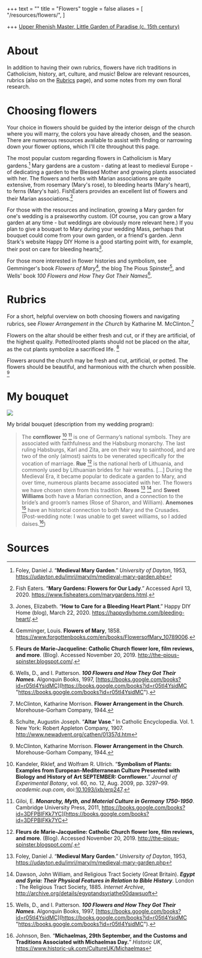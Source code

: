 +++
text = ""
title = "Flowers"
toggle = false
aliases = [
    "/resources/flowers/",
]

+++ 
[Upper Rhenish Master, Little Garden of Paradise (c. 15th century)](https://commons.wikimedia.org/wiki/File:1415_Das_Paradiesg%C3%A4rtlein_anagoria.JPG)

# About

In addition to having their own rubrics, flowers have rich traditions in Catholicism, history, art, culture, and music! Below are relevant resources, rubrics (also on the [Rubrics](https://www.latinmasswedding.com/resources/rubrics-for-the-wedding-mass/) page), and some notes from my own floral research. 

# Choosing flowers 

Your choice in flowers should be guided by the interior deisgn of the church where you will marry, the colors you have already chosen, and the season. There are numerous resources available to assist with finding or narrowing down your flower options, which I'll cite throughout this page.

The most popular custom regarding flowers in Catholicism is Mary gardens.[^1] Mary gardens are a custom - dating at least to medieval Europe - of dedicating a garden to the Blessed Mother and growing plants associated with her. The flowers and herbs with Marian associations are quite extensive, from rosemary (Mary's rose), to bleeding hearts (Mary's heart), to ferns (Mary's hair). FishEaters provides an excellent list of flowers and their Marian associations.[^2] 

For those with the resources and inclination, growing a Mary garden for one's wedding is a praiseworthy custom. (Of course, you can grow a Mary garden at any time - but weddings are obviously more relevant here.) If you plan to give a bouquet to Mary during your wedding Mass, perhaps that bouquet could come from your own garden, or a friend's garden. Jenn Stark's website Happy DIY Home is a good starting point with, for example, their post on care for bleeding hearts[^3].  

For those more interested in flower histories and symbolism, see Gemminger's book _Flowers of Mary_[^4], the blog The Pious Spinster[^5], and Wells' book _100 Flowers and How They Got Their Names_[^6]. 

# Rubrics 

For a short, helpful overview on both choosing flowers and navigating rubrics, see _Flower Arrangement in the Church_ by Katharine M. McClinton.[^7]

Flowers on the altar should be either fresh and cut, or if they are artificial, of the highest quality. Potted/rooted plants should not be placed on the altar, as the cut plants symbolize a sacrificed life. [^8]

Flowers around the church may be fresh and cut, artificial, or potted. The flowers should be beautiful, and harmonious with the church when possible. [^7] 

# My bouquet

![](/uploads/_MG_0325-min.JPG)

My bridal bouquet (description from my wedding program):

> The **cornflower** [^9] [^10] is one of Germany’s national symbols. They are associated with faithfulness and the Habsburg monarchy. The last ruling Habsburgs, Karl and Zita, are on their way to sainthood, and are two of the only (almost) saints to be venerated specifically for the vocation of marriage. **Rue** [^5] is the national herb of Lithuania, and commonly used by Lithuanian brides for hair wreaths. \[...\] During the Medieval Era, it became popular to dedicate a garden to Mary, and over time, numerous plants became associated with her. The flowers we have chosen stem from this tradition. **Roses** [^1] [^12] and **Sweet Williams** both have a Marian connection, and a connection to the bride’s and groom’s names (Rose of Sharon, and William). **Anemones** [^6] have an historical connection to both Mary and the Crusades. (Post-wedding note: I was unable to get sweet williams, so I added daises.[^13]) 

# Sources 

[^1]: Foley, Daniel J. “**Medieval Mary Garden**.” _University of Dayton_, 1953, https://udayton.edu/imri/mary/m/medieval-mary-garden.php

[^2]: Fish Eaters. “**Mary Gardens: Flowers for Our Lady**.” Accessed April 13, 2020. https://www.fisheaters.com/marygardens.html.

[^3]: Jones, Elizabeth. “**How to Care for a Bleeding Heart Plant**.” Happy DIY Home (blog), March 22, 2020. https://happydiyhome.com/bleeding-heart/.

[^4]: Gemminger, Louis. **Flowers of Mary**, 1858. https://www.forgottenbooks.com/en/books/FlowersofMary_10789006.

[^5]: **Fleurs de Marie-Jacqueline: Catholic Church flower lore, film reviews, and more**. (Blog). Accessed November 20, 2019. http://the-pious-spinster.blogspot.com/.

[^6]: Wells, D., and I. Patterson. **_100 Flowers and How They Got Their Names_**. Algonquin Books, 1997, [https://books.google.com/books?id=r05tI4YsidMC](https://books.google.com/books?id=r05tI4YsidMC "https://books.google.com/books?id=r05tI4YsidMC").

[^7]: McClinton, Katharine Morrison. **Flower Arrangement in the Church**. Morehouse-Gorham Company, 1944.

[^8]: Schulte, Augustin Joseph. “**Altar Vase**.” In Catholic Encyclopedia. Vol. 1. New York: Robert Appleton Company, 1907. http://www.newadvent.org/cathen/01357d.htm

[^9]: Kandeler, Riklef, and Wolfram R. Ullrich. “**Symbolism of Plants: Examples from European-Mediterranean Culture Presented with Biology and History of Art SEPTEMBER: Cornflower.**” _Journal of Experimental Botany_, vol. 60, no. 12, Aug. 2009, pp. 3297–99. _academic.oup.com_, doi:[10.1093/jxb/erp247](https://doi.org/10.1093/jxb/erp247).

[^10]: Giloi, E. **_Monarchy, Myth, and Material Culture in Germany 1750-1950_**. Cambridge University Press, 2011, https://books.google.com/books?id=3DFPBIFKk7YC](https://books.google.com/books?id=3DFPBIFKk7YC 

[^11]: “**Ruta Graveolens**.” _Wikipedia_, 5 Jan. 2019. _Wikipedia_, https://en.wikipedia.org/w/index.php?title=Ruta_graveolens&oldid=876969378

[^12]: Dawson, John William, and Religious Tract Society (Great Britain). **_Egypt and Syria: Their Physical Features in Relation to Bible History_**. London : The Religious Tract Society, 1885. _Internet Archive_, http://archive.org/details/egyptandsyriathe00dawsuoft

[^13]: Johnson, Ben. “**Michaelmas, 29th September, and the Customs and Traditions Associated with Michaelmas Day.**” _Historic UK_, https://www.historic-uk.com/CultureUK/Michaelmas



